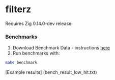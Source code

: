 # filterz

Requires Zig 0.14.0-dev release.

### Benchmarks

1. Download Benchmark Data - instructions [here](bench-data/README.md)
2. Run benchmarks with:
```bash
make benchmark
```

[Example results] (bench_result_low_hit.txt)
